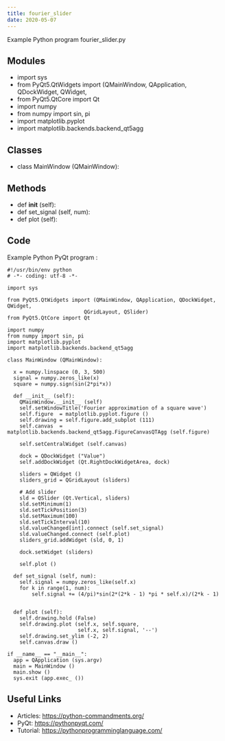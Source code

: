 ```yaml
---
title: fourier_slider
date: 2020-05-07
---
```

Example Python program fourier_slider.py

## Modules

* import sys
* from PyQt5.QtWidgets import (QMainWindow, QApplication, QDockWidget, QWidget,
* from PyQt5.QtCore import Qt
* import numpy
* from numpy import sin, pi
* import matplotlib.pyplot
* import matplotlib.backends.backend_qt5agg

## Classes

* class MainWindow (QMainWindow):

## Methods

*   def __init__ (self):
*   def set_signal (self, num):
*   def plot (self):

## Code

Example Python PyQt program :

    #!/usr/bin/env python
    # -*- coding: utf-8 -*-
    
    import sys
    
    from PyQt5.QtWidgets import (QMainWindow, QApplication, QDockWidget, QWidget,
                             QGridLayout, QSlider)
    from PyQt5.QtCore import Qt
    
    import numpy
    from numpy import sin, pi
    import matplotlib.pyplot
    import matplotlib.backends.backend_qt5agg
    
    class MainWindow (QMainWindow):
    
      x = numpy.linspace (0, 3, 500)
      signal = numpy.zeros_like(x)
      square = numpy.sign(sin(2*pi*x))
    
      def __init__ (self):
        QMainWindow.__init__ (self)
        self.setWindowTitle('Fourier approximation of a square wave')
        self.figure  = matplotlib.pyplot.figure ()
        self.drawing = self.figure.add_subplot (111)
        self.canvas  = matplotlib.backends.backend_qt5agg.FigureCanvasQTAgg (self.figure)
    
        self.setCentralWidget (self.canvas)
    
        dock = QDockWidget ("Value")
        self.addDockWidget (Qt.RightDockWidgetArea, dock)
    
        sliders = QWidget ()
        sliders_grid = QGridLayout (sliders)
    
        # Add slider
        sld = QSlider (Qt.Vertical, sliders)
        sld.setMinimum(1)
        sld.setTickPosition(3)
        sld.setMaximum(100)
        sld.setTickInterval(10)
        sld.valueChanged[int].connect (self.set_signal)
        sld.valueChanged.connect (self.plot)
        sliders_grid.addWidget (sld, 0, 1)
    
        dock.setWidget (sliders)
    
        self.plot ()
    
      def set_signal (self, num):
        self.signal = numpy.zeros_like(self.x)
        for k in range(1, num):
            self.signal += (4/pi)*sin(2*(2*k - 1) *pi * self.x)/(2*k - 1)
    
    
      def plot (self):
        self.drawing.hold (False)
        self.drawing.plot (self.x, self.square,
                           self.x, self.signal, '--')
        self.drawing.set_ylim (-2, 2)
        self.canvas.draw ()
    
    if __name__ == "__main__":
      app = QApplication (sys.argv)
      main = MainWindow ()
      main.show ()
      sys.exit (app.exec_ ())
    

## Useful Links

- Articles: https://python-commandments.org/
- PyQt: https://pythonpyqt.com/
- Tutorial: https://pythonprogramminglanguage.com/
